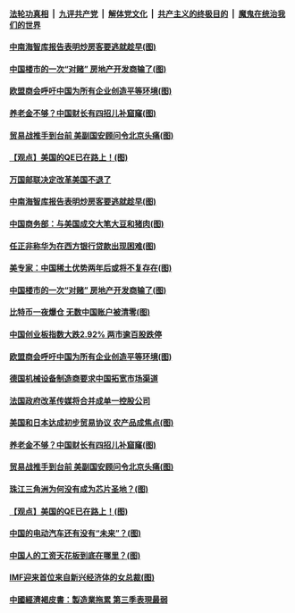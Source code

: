 ####  [法轮功真相](../../../../basic/blob/master/README.md?t=09270400) &nbsp;|&nbsp; [九评共产党](../../../../9ping.md/blob/master/README.md?t=09270400) &nbsp;|&nbsp; [解体党文化](../../../../jtdwh.md/blob/master/README.md?t=09270400)  &nbsp;|&nbsp; [共产主义的终极目的](../../../../gczydzjmd.md/blob/master/README.md?t=09270400) &nbsp;|&nbsp; [魔鬼在统治我们的世界](../../../../mgztzwmdsj.md/blob/master/README.md?t=09270400) 

#### [中南海智库报告表明炒房客要逃就趁早(图)](../pages/p5/908588.md?t=09270400) 

#### [中国楼市的一次“对赌” 房地产开发商输了(图)](../pages/p5/908617.md?t=09270400) 

#### [欧盟商会呼吁中国为所有企业创造平等环境(图)](../pages/p5/908577.md?t=09270400) 

#### [养老金不够？中国财长有四招儿补窟窿(图)](../pages/p5/908499.md?t=09270400) 

#### [贸易战推手到台前 美副国安顾问令北京头痛(图)](../pages/p5/908511.md?t=09270400) 

#### [【观点】美国的QE已在路上！(图)](../pages/p5/908519.md?t=09270400) 

#### [万国邮联决定改革美国不退了](../pages/p5/908648.md?t=09270400) 

#### [中南海智库报告表明炒房客要逃就趁早(图)](../pages/p5/908588.md?t=09270400) 

#### [中国商务部：与美国成交大笔大豆和猪肉(图)](../pages/p5/908641.md?t=09270400) 

#### [任正非称华为在西方银行贷款出现困难(图)](../pages/p5/908639.md?t=09270400) 

#### [美专家：中国稀土优势两年后或将不复存在(图)](../pages/p5/908633.md?t=09270400) 

#### [中国楼市的一次“对赌” 房地产开发商输了(图)](../pages/p5/908617.md?t=09270400) 

#### [比特币一夜爆仓 无数中国账户被清零(图)](../pages/p5/908611.md?t=09270400) 

#### [中国创业板指数大跌2.92% 两市逾百股跌停](../pages/p5/908583.md?t=09270400) 

#### [欧盟商会呼吁中国为所有企业创造平等环境(图)](../pages/p5/908577.md?t=09270400) 

#### [德国机械设备制造商要求中国拓宽市场渠道](../pages/p5/908576.md?t=09270400) 

#### [法国政府改革传媒将合并成单一控股公司](../pages/p5/908575.md?t=09270400) 

#### [美国和日本达成初步贸易协议 农产品成焦点(图)](../pages/p5/908537.md?t=09270400) 

#### [养老金不够？中国财长有四招儿补窟窿(图)](../pages/p5/908499.md?t=09270400) 

#### [贸易战推手到台前 美副国安顾问令北京头痛(图)](../pages/p5/908511.md?t=09270400) 

#### [珠江三角洲为何没有成为芯片圣地？(图)](../pages/p5/908522.md?t=09270400) 

#### [【观点】美国的QE已在路上！(图)](../pages/p5/908519.md?t=09270400) 

#### [中国的电动汽车还有没有“未来”？(图)](../pages/p5/908500.md?t=09270400) 

#### [中国人的工资天花板到底在哪里？(图)](../pages/p5/908503.md?t=09270400) 

#### [IMF迎来首位来自新兴经济体的女总裁(图)](../pages/p5/908508.md?t=09270400) 

#### [中國經濟褐皮書：製造業拖累 第三季表現最弱](../pages/p5/908480.md?t=09270400) 

